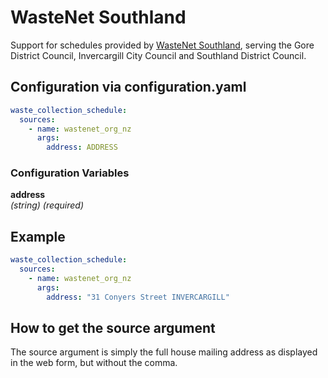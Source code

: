 # WasteNet Southland

Support for schedules provided by [WasteNet Southland](http://wastenet.org.nz/), serving the Gore District Council, Invercargill City Council and Southland District Council.

## Configuration via configuration.yaml

```yaml
waste_collection_schedule:
  sources:
    - name: wastenet_org_nz
      args:
        address: ADDRESS
```

### Configuration Variables

**address**  
*(string) (required)*

## Example

```yaml
waste_collection_schedule:
  sources:
    - name: wastenet_org_nz
      args:
        address: "31 Conyers Street INVERCARGILL"
```

## How to get the source argument

The source argument is simply the full house mailing address as displayed in the web form, but without the comma.
